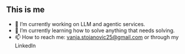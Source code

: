 ## This is me

- 🔭 I’m currently working on LLM and agentic services.
- 🌱 I’m currently learning how to solve anything that needs solving.
- 📫 How to reach me: vanja.stojanovic25@gmail.com or through my LinkedIn


<!--
**Vanja-S/vanja-s** is a ✨ _special_ ✨ repository because its `README.md` (this file) appears on your GitHub profile.

Here are some ideas to get you started:

- 🔭 I’m currently working on ...
- 🌱 I’m currently learning ...
- 👯 I’m looking to collaborate on ...
- 🤔 I’m looking for help with ...
- 💬 Ask me about ...
- 📫 How to reach me: ...
- 😄 Pronouns: ...
- ⚡ Fun fact: ...
-->
